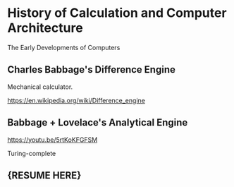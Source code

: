 # History of Calculation and Computer Architecture

The Early Developments of Computers


## Charles Babbage's Difference Engine

Mechanical calculator.

https://en.wikipedia.org/wiki/Difference_engine

## Babbage + Lovelace's Analytical Engine

https://youtu.be/5rtKoKFGFSM 

Turing-complete


## {RESUME HERE}
